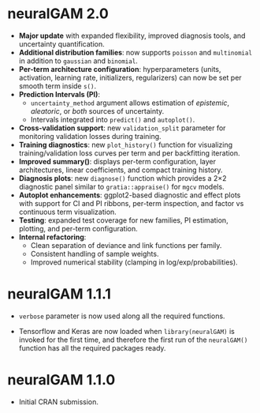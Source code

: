 
# neuralGAM 2.0

* **Major update** with expanded flexibility, improved diagnosis tools, and uncertainty quantification.
* **Additional distribution families**: now supports `poisson` and `multinomial` in addition to `gaussian` and `binomial`.
* **Per-term architecture configuration**: hyperparameters (units, activation, learning rate, initializers, regularizers) can now be set per smooth term inside `s()`.  
* **Prediction Intervals (PI)**:  
  - `uncertainty_method` argument allows estimation of *epistemic*, *aleatoric*, or *both* sources of uncertainty.  
  - Intervals integrated into `predict()` and `autoplot()`.  
* **Cross-validation support**: new `validation_split` parameter for monitoring validation losses during training.  
* **Training diagnostics**: new `plot_history()` function for visualizing training/validation loss curves per term and per backfitting iteration.  
* **Improved summary()**: displays per-term configuration, layer architectures, linear coefficients, and compact training history.  
* **Diagnosis plots**: new `diagnose()` function which provides a 2×2 diagnostic panel similar to `gratia::appraise()` for `mgcv` models.
* **Autoplot enhancements**: ggplot2-based diagnostic and effect plots with support for CI and PI ribbons, per-term inspection, and factor vs continuous term visualization.  
* **Testing**: expanded test coverage for new families, PI estimation, plotting, and per-term configuration.  
* **Internal refactoring**:  
  - Clean separation of deviance and link functions per family.  
  - Consistent handling of sample weights.  
  - Improved numerical stability (clamping in log/exp/probabilities).
  
# neuralGAM 1.1.1

* `verbose` parameter is now used along all the required functions.

* Tensorflow and Keras are now loaded when `library(neuralGAM)` is invoked for the first time, and therefore the first run of the  `neuralGAM()` function has all the required packages ready.

# neuralGAM 1.1.0

* Initial CRAN submission.
